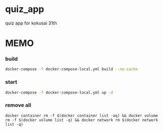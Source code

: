 # quiz_app
quiz app for kokusai 31th


# MEMO

### build
```sh
docker-compose -f docker-compose-local.yml build --no-cache
```

### start
```sh
docker-compose -f docker-compose-local.yml up -d
```


### remove all
```
docker container rm -f $(docker container list -aq) && docker volume rm -f $(docker volume list -q) && docker network rm $(docker network list -q)
```